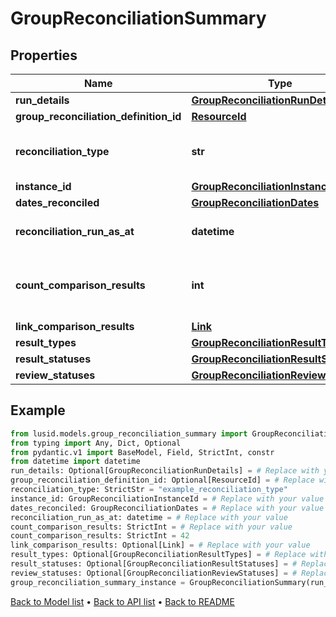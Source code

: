 # GroupReconciliationSummary

## Properties
Name | Type | Description | Notes
------------ | ------------- | ------------- | -------------
**run_details** | [**GroupReconciliationRunDetails**](GroupReconciliationRunDetails.md) |  | [optional] 
**group_reconciliation_definition_id** | [**ResourceId**](ResourceId.md) |  | [optional] 
**reconciliation_type** | **str** | The type of reconciliation to perform. \&quot;Holding\&quot; | \&quot;Transaction\&quot; | \&quot;Valuation\&quot; | 
**instance_id** | [**GroupReconciliationInstanceId**](GroupReconciliationInstanceId.md) |  | 
**dates_reconciled** | [**GroupReconciliationDates**](GroupReconciliationDates.md) |  | 
**reconciliation_run_as_at** | **datetime** | The date and time the reconciliation was run | 
**count_comparison_results** | **int** | The total number of comparison results with this InstanceId and ReconciliationType | 
**link_comparison_results** | [**Link**](Link.md) |  | [optional] 
**result_types** | [**GroupReconciliationResultTypes**](GroupReconciliationResultTypes.md) |  | [optional] 
**result_statuses** | [**GroupReconciliationResultStatuses**](GroupReconciliationResultStatuses.md) |  | [optional] 
**review_statuses** | [**GroupReconciliationReviewStatuses**](GroupReconciliationReviewStatuses.md) |  | [optional] 
## Example

```python
from lusid.models.group_reconciliation_summary import GroupReconciliationSummary
from typing import Any, Dict, Optional
from pydantic.v1 import BaseModel, Field, StrictInt, constr
from datetime import datetime
run_details: Optional[GroupReconciliationRunDetails] = # Replace with your value
group_reconciliation_definition_id: Optional[ResourceId] = # Replace with your value
reconciliation_type: StrictStr = "example_reconciliation_type"
instance_id: GroupReconciliationInstanceId = # Replace with your value
dates_reconciled: GroupReconciliationDates = # Replace with your value
reconciliation_run_as_at: datetime = # Replace with your value
count_comparison_results: StrictInt = # Replace with your value
count_comparison_results: StrictInt = 42
link_comparison_results: Optional[Link] = # Replace with your value
result_types: Optional[GroupReconciliationResultTypes] = # Replace with your value
result_statuses: Optional[GroupReconciliationResultStatuses] = # Replace with your value
review_statuses: Optional[GroupReconciliationReviewStatuses] = # Replace with your value
group_reconciliation_summary_instance = GroupReconciliationSummary(run_details=run_details, group_reconciliation_definition_id=group_reconciliation_definition_id, reconciliation_type=reconciliation_type, instance_id=instance_id, dates_reconciled=dates_reconciled, reconciliation_run_as_at=reconciliation_run_as_at, count_comparison_results=count_comparison_results, link_comparison_results=link_comparison_results, result_types=result_types, result_statuses=result_statuses, review_statuses=review_statuses)

```

[Back to Model list](../README.md#documentation-for-models) &#8226; [Back to API list](../README.md#documentation-for-api-endpoints) &#8226; [Back to README](../README.md)

